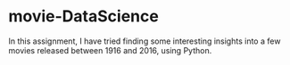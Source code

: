# movie-DataScience
In this assignment, I have tried finding some interesting insights into a few movies released between 1916 and 2016, using Python.
